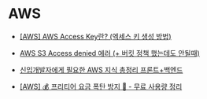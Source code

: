 # AWS

- [[AWS] AWS Access Key란? (엑세스 키 생성 방법)](https://hyunki99.tistory.com/94)

- [AWS S3 Access denied 에러 (+ 버킷 정책 했는데도 안될때)](https://velog.io/@chss3339/AWS-S3-Access-denied-에러)

- [신입개발자에게 필요한 AWS 지식 총정리 프론트+백엔드](https://www.youtube.com/watch?v=xsErrQJWuwc)

- [[AWS] 💰 프리티어 요금 폭탄 방지 💸 - 무료 사용량 정리](https://inpa.tistory.com/entry/AWS-%F0%9F%92%B0-%ED%94%84%EB%A6%AC%ED%8B%B0%EC%96%B4-%EC%9A%94%EA%B8%88-%ED%8F%AD%ED%83%84-%EB%B0%A9%EC%A7%80-%F0%9F%92%B8-%EB%AC%B4%EB%A3%8C-%EC%82%AC%EC%9A%A9%EB%9F%89-%EC%A0%95%EB%A6%AC)
